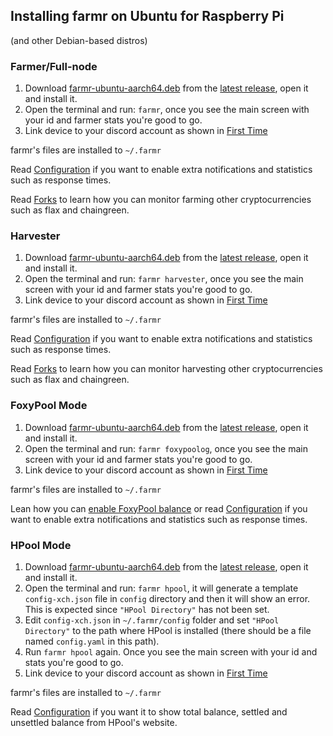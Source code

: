 ## Installing farmr on Ubuntu for Raspberry Pi
(and other Debian-based distros)

### Farmer/Full-node
1. Download [farmr-ubuntu-aarch64.deb](https://github.com/joaquimguimaraes/farmr/releases/download/v1.4.4.3/farmr-ubuntu-aarch64.deb) from the [latest release](https://github.com/joaquimguimaraes/farmr/releases/latest), open it and install it.
3. Open the terminal and run: ```farmr```, once you see the main screen with your id and farmer stats you're good to go.
4. Link device to your discord account as shown in [First Time](./usage.md#First-time)

farmr's files are installed to ``~/.farmr``

Read [Configuration](configuration.md) if you want to enable extra notifications and statistics such as response times.

Read [Forks](forks.md) to learn how you can monitor farming other cryptocurrencies such as flax and chaingreen.

### Harvester
1. Download [farmr-ubuntu-aarch64.deb](https://github.com/joaquimguimaraes/farmr/releases/download/v1.4.4.3/farmr-ubuntu-aarch64.deb) from the [latest release](https://github.com/joaquimguimaraes/farmr/releases/latest), open it and install it.
2. Open the terminal and run: ```farmr harvester```, once you see the main screen with your id and farmer stats you're good to go.
3. Link device to your discord account as shown in [First Time](./usage.md#First-time)

farmr's files are installed to ``~/.farmr``

Read [Configuration](configuration.md) if you want to enable extra notifications and statistics such as response times.

Read [Forks](forks.md) to learn how you can monitor harvesting other cryptocurrencies such as flax and chaingreen.

### FoxyPool Mode
1. Download [farmr-ubuntu-aarch64.deb](https://github.com/joaquimguimaraes/farmr/releases/download/v1.4.4.3/farmr-ubuntu-aarch64.deb) from the [latest release](https://github.com/joaquimguimaraes/farmr/releases/latest), open it and install it.
2. Open the terminal and run: ```farmr foxypoolog```, once you see the main screen with your id and farmer stats you're good to go.
3. Link device to your discord account as shown in [First Time](./usage.md#First-time)

farmr's files are installed to ``~/.farmr``

Lean how you can [enable FoxyPool balance](configuration.md#showing-foxypool-balance) or read [Configuration](configuration.md) if you want to enable extra notifications and statistics such as response times.

### HPool Mode
1. Download [farmr-ubuntu-aarch64.deb](https://github.com/joaquimguimaraes/farmr/releases/download/v1.4.4.3/farmr-ubuntu-aarch64.deb) from the [latest release](https://github.com/joaquimguimaraes/farmr/releases/latest), open it and install it.
2. Open the terminal and run: ```farmr hpool```, it will generate a template ``config-xch.json`` file in ``config`` directory and then it will show an error. This is expected since ``"HPool Directory"`` has not been set.
3. Edit ``config-xch.json`` in ``~/.farmr/config`` folder and set ``"HPool Directory"`` to the path where HPool is installed (there should be a file named ``config.yaml`` in this path).
4. Run ```farmr hpool``` again. Once you see the main screen with your id and stats you're good to go.
5. Link device to your discord account as shown in [First Time](./usage.md#First-time)

farmr's files are installed to ``~/.farmr``

Read [Configuration](configuration.md#showing-hpool-balance) if you want it to show total balance, settled and unsettled balance from HPool's website.

